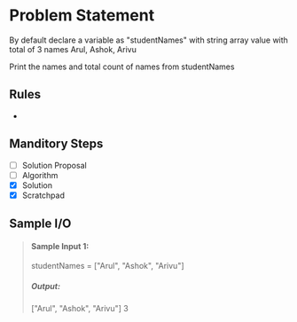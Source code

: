 # Problem Statement   

By default declare a variable as "studentNames" with string array value with total of 3 names Arul, Ashok, Arivu         

Print the names and total count of names from studentNames     




## Rules
-

## Manditory Steps

- [ ] Solution Proposal
- [ ] Algorithm
- [x] Solution
- [x] Scratchpad

## Sample I/O

> #### Sample Input 1:
> studentNames = ["Arul", "Ashok", "Arivu"]
>
> ##### Output:
> ["Arul", "Ashok", "Arivu"]
> 3

